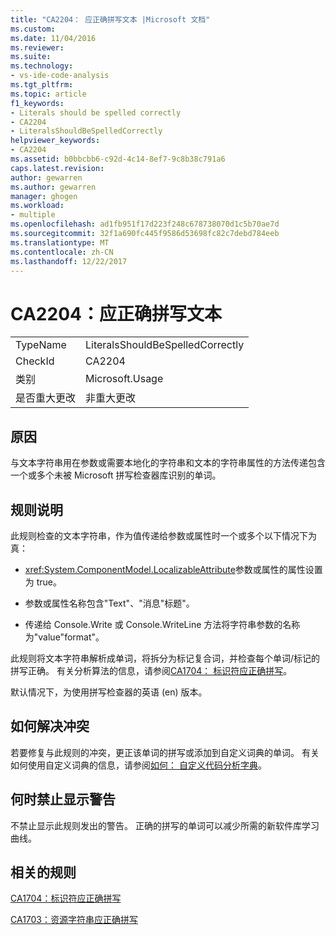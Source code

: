 ```yaml
---
title: "CA2204： 应正确拼写文本 |Microsoft 文档"
ms.custom: 
ms.date: 11/04/2016
ms.reviewer: 
ms.suite: 
ms.technology:
- vs-ide-code-analysis
ms.tgt_pltfrm: 
ms.topic: article
f1_keywords:
- Literals should be spelled correctly
- CA2204
- LiteralsShouldBeSpelledCorrectly
helpviewer_keywords:
- CA2204
ms.assetid: b0bbcbb6-c92d-4c14-8ef7-9c8b38c791a6
caps.latest.revision: 
author: gewarren
ms.author: gewarren
manager: ghogen
ms.workload:
- multiple
ms.openlocfilehash: ad1fb951f17d223f248c678738070d1c5b70ae7d
ms.sourcegitcommit: 32f1a690fc445f9586d53698fc82c7debd784eeb
ms.translationtype: MT
ms.contentlocale: zh-CN
ms.lasthandoff: 12/22/2017
---
```

# <a name="ca2204-literals-should-be-spelled-correctly"></a>CA2204：应正确拼写文本
|||  
|-|-|  
|TypeName|LiteralsShouldBeSpelledCorrectly|  
|CheckId|CA2204|  
|类别|Microsoft.Usage|  
|是否重大更改|非重大更改|  
  
## <a name="cause"></a>原因  
 与文本字符串用在参数或需要本地化的字符串和文本的字符串属性的方法传递包含一个或多个未被 Microsoft 拼写检查器库识别的单词。  
  
## <a name="rule-description"></a>规则说明  
 此规则检查的文本字符串，作为值传递给参数或属性时一个或多个以下情况下为真：  
  
-   <xref:System.ComponentModel.LocalizableAttribute>参数或属性的属性设置为 true。  
  
-   参数或属性名称包含"Text"、"消息"标题"。  
  
-   传递给 Console.Write 或 Console.WriteLine 方法将字符串参数的名称为"value"format"。  
  
 此规则将文本字符串解析成单词，将拆分为标记复合词，并检查每个单词/标记的拼写正确。 有关分析算法的信息，请参阅[CA1704： 标识符应正确拼写](../code-quality/ca1704-identifiers-should-be-spelled-correctly.md)。  
  
 默认情况下，为使用拼写检查器的英语 (en) 版本。  
  
## <a name="how-to-fix-violations"></a>如何解决冲突  
 若要修复与此规则的冲突，更正该单词的拼写或添加到自定义词典的单词。 有关如何使用自定义词典的信息，请参阅[如何： 自定义代码分析字典](../code-quality/how-to-customize-the-code-analysis-dictionary.md)。  
  
## <a name="when-to-suppress-warnings"></a>何时禁止显示警告  
 不禁止显示此规则发出的警告。 正确的拼写的单词可以减少所需的新软件库学习曲线。  
  
## <a name="related-rules"></a>相关的规则  
 [CA1704：标识符应正确拼写](../code-quality/ca1704-identifiers-should-be-spelled-correctly.md)  
  
 [CA1703：资源字符串应正确拼写](../code-quality/ca1703-resource-strings-should-be-spelled-correctly.md)